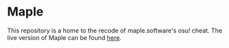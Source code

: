 # Maple
This repository is a home to the recode of maple.software's osu! cheat. The live version of Maple can be found [here](https://github.com/mrflashstudio/Maple/tree/maple-lite).
